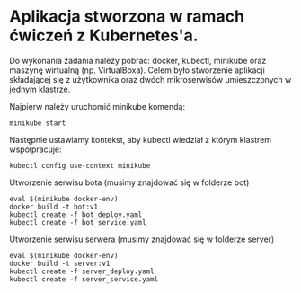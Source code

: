 # Aplikacja stworzona w ramach ćwiczeń z Kubernetes'a. 

Do wykonania zadania należy pobrać: docker, kubectl, minikube oraz maszynę wirtualną (np. VirtualBoxa).
Celem było stworzenie aplikacji składającej się z użytkownika oraz dwóch mikroserwisów umieszczonych w jednym klastrze.

Najpierw należy uruchomić minikube komendą:
```
minikube start
```

Następnie ustawiamy kontekst, aby kubectl wiedział z którym klastrem współpracuje:
```
kubectl config use-context minikube
```

Utworzenie serwisu bota (musimy znajdować się w folderze bot)
```
eval $(minikube docker-env)
docker build -t bot:v1
kubectl create -f bot_deploy.yaml
kubectl create -f bot_service.yaml
```

Utworzenie serwisu serwera (musimy znajdować się w folderze server)
```
eval $(minikube docker-env)
docker build -t server:v1
kubectl create -f server_deploy.yaml
kubectl create -f server_service.yaml
```
